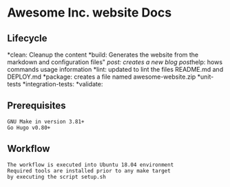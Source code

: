 # Awesome Inc. website Docs

## Lifecycle

*clean: Cleanup the content
*build: Generates the website from the markdown and configuration files"
*post: creates a new blog post*help: hows commands usage information
*lint: updated to lint the files README.md and DEPLOY.md
*package: creates a file named awesome-website.zip
*unit-tests
*integration-tests:
*validate:

## Prerequisites

    GNU Make in version 3.81+
    Go Hugo v0.80+

## Workflow

    The workflow is executed into Ubuntu 18.04 environment
    Required tools are installed prior to any make target
    by executing the script setup.sh
